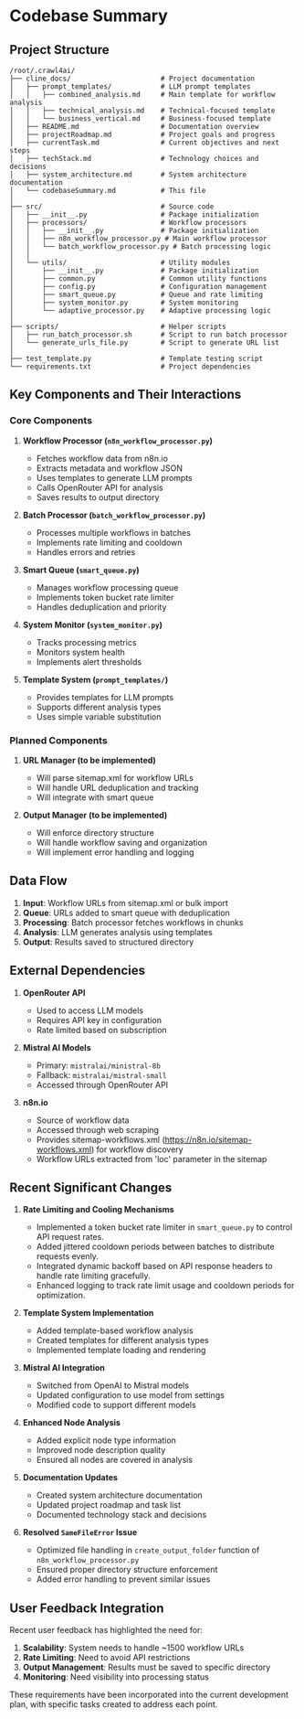 # Codebase Summary

## Project Structure

```
/root/.crawl4ai/
├── cline_docs/                      # Project documentation
│   ├── prompt_templates/            # LLM prompt templates
│   │   ├── combined_analysis.md     # Main template for workflow analysis
│   │   ├── technical_analysis.md    # Technical-focused template
│   │   └── business_vertical.md     # Business-focused template
│   ├── README.md                    # Documentation overview
│   ├── projectRoadmap.md            # Project goals and progress
│   ├── currentTask.md               # Current objectives and next steps
│   ├── techStack.md                 # Technology choices and decisions
│   ├── system_architecture.md       # System architecture documentation
│   └── codebaseSummary.md           # This file
│
├── src/                             # Source code
│   ├── __init__.py                  # Package initialization
│   ├── processors/                  # Workflow processors
│   │   ├── __init__.py              # Package initialization
│   │   ├── n8n_workflow_processor.py # Main workflow processor
│   │   └── batch_workflow_processor.py # Batch processing logic
│   │
│   └── utils/                       # Utility modules
│       ├── __init__.py              # Package initialization
│       ├── common.py                # Common utility functions
│       ├── config.py                # Configuration management
│       ├── smart_queue.py           # Queue and rate limiting
│       ├── system_monitor.py        # System monitoring
│       └── adaptive_processor.py    # Adaptive processing logic
│
├── scripts/                         # Helper scripts
│   ├── run_batch_processor.sh       # Script to run batch processor
│   └── generate_urls_file.py        # Script to generate URL list
│
├── test_template.py                 # Template testing script
└── requirements.txt                 # Project dependencies
```

## Key Components and Their Interactions

### Core Components

1. **Workflow Processor (`n8n_workflow_processor.py`)**
   - Fetches workflow data from n8n.io
   - Extracts metadata and workflow JSON
   - Uses templates to generate LLM prompts
   - Calls OpenRouter API for analysis
   - Saves results to output directory

2. **Batch Processor (`batch_workflow_processor.py`)**
   - Processes multiple workflows in batches
   - Implements rate limiting and cooldown
   - Handles errors and retries

3. **Smart Queue (`smart_queue.py`)**
   - Manages workflow processing queue
   - Implements token bucket rate limiter
   - Handles deduplication and priority

4. **System Monitor (`system_monitor.py`)**
   - Tracks processing metrics
   - Monitors system health
   - Implements alert thresholds

5. **Template System (`prompt_templates/`)**
   - Provides templates for LLM prompts
   - Supports different analysis types
   - Uses simple variable substitution

### Planned Components

1. **URL Manager (to be implemented)**
   - Will parse sitemap.xml for workflow URLs
   - Will handle URL deduplication and tracking
   - Will integrate with smart queue

2. **Output Manager (to be implemented)**
   - Will enforce directory structure
   - Will handle workflow saving and organization
   - Will implement error handling and logging

## Data Flow

1. **Input**: Workflow URLs from sitemap.xml or bulk import
2. **Queue**: URLs added to smart queue with deduplication
3. **Processing**: Batch processor fetches workflows in chunks
4. **Analysis**: LLM generates analysis using templates
5. **Output**: Results saved to structured directory

## External Dependencies

1. **OpenRouter API**
   - Used to access LLM models
   - Requires API key in configuration
   - Rate limited based on subscription

2. **Mistral AI Models**
   - Primary: `mistralai/ministral-8b`
   - Fallback: `mistralai/mistral-small`
   - Accessed through OpenRouter API

3. **n8n.io**
   - Source of workflow data
   - Accessed through web scraping
   - Provides sitemap-workflows.xml (https://n8n.io/sitemap-workflows.xml) for workflow discovery
   - Workflow URLs extracted from 'loc' parameter in the sitemap

## Recent Significant Changes

1. **Rate Limiting and Cooling Mechanisms**
   - Implemented a token bucket rate limiter in `smart_queue.py` to control API request rates.
   - Added jittered cooldown periods between batches to distribute requests evenly.
   - Integrated dynamic backoff based on API response headers to handle rate limiting gracefully.
   - Enhanced logging to track rate limit usage and cooldown periods for optimization.

2. **Template System Implementation**
   - Added template-based workflow analysis
   - Created templates for different analysis types
   - Implemented template loading and rendering

3. **Mistral AI Integration**
   - Switched from OpenAI to Mistral models
   - Updated configuration to use model from settings
   - Modified code to support different models

4. **Enhanced Node Analysis**
   - Added explicit node type information
   - Improved node description quality
   - Ensured all nodes are covered in analysis

5. **Documentation Updates**
   - Created system architecture documentation
   - Updated project roadmap and task list
   - Documented technology stack and decisions

6. **Resolved `SameFileError` Issue**
   - Optimized file handling in `create_output_folder` function of `n8n_workflow_processor.py`
   - Ensured proper directory structure enforcement
   - Added error handling to prevent similar issues

## User Feedback Integration

Recent user feedback has highlighted the need for:

1. **Scalability**: System needs to handle ~1500 workflow URLs
2. **Rate Limiting**: Need to avoid API restrictions
3. **Output Management**: Results must be saved to specific directory
4. **Monitoring**: Need visibility into processing status

These requirements have been incorporated into the current development plan, with specific tasks created to address each point.

